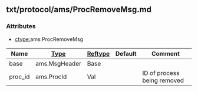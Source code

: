 ## txt/protocol/ams/ProcRemoveMsg.md


### Attributes
<a href="#attributes"></a>
* [ctype:](/txt/ssimdb/dmmeta/ctype.md)ams.ProcRemoveMsg

|Name|[Type](/txt/ssimdb/dmmeta/ctype.md)|[Reftype](/txt/ssimdb/dmmeta/reftype.md)|Default|Comment|
|---|---|---|---|---|
|base|ams.MsgHeader|Base|
|proc_id|ams.ProcId|Val||ID of process being removed|

